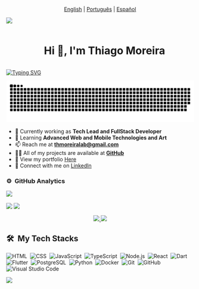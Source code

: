 
<!-- Language Selection -->
<p align="center">
  <a href="#english">English</a> |
  <a href="#portuguese">Português</a> |
  <a href="#spanish">Español</a>
</p>

<!--horizontal divider(gradiant)-->
<img src="https://user-images.githubusercontent.com/73097560/115834477-dbab4500-a447-11eb-908a-139a6edaec5c.gif">

<!--h1 without bottom border-->
<div id="user-content-toc">
  <ul align="center">
    <summary><h1 style="display: inline-block">Hi 👋, I'm Thiago Moreira</h1></summary>
  </ul>
</div>

[![Typing SVG](https://readme-typing-svg.herokuapp.com?font=Share+Tech+Mono&weight=600&size=22&duration=8000&pause=1000&color=26CD46&center=true&vCenter=true&multiline=true&random=false&width=435&lines=Blending+Art+and+Technology)](https://git.io/typing-svg)

<!--- snake -->
<div align="center">
 <picture>
  <source media="(prefers-color-scheme: dark)" srcset="https://raw.githubusercontent.com/platane/platane/output/github-contribution-grid-snake-dark.svg">
  <source media="(prefers-color-scheme: light)" srcset="https://raw.githubusercontent.com/platane/platane/output/github-contribution-grid-snake.svg">
  <img alt="github contribution grid snake animation" src="https://raw.githubusercontent.com/platane/platane/output/github-contribution-grid-snake.svg">
</picture>
</div>

<!--Intro start-->
- 🔭 Currently working as **Tech Lead and FullStack Developer**
- 🌱 Learning **Advanced Web and Mobile Technologies and Art**
- 📫 Reach me at **[thmoreiralab@gmail.com](mailto:thmoreiralab@gmail.com)**
- 👨‍💻 All of my projects are available at **[GitHub](https://github.com/AmoreiraT?tab=repositories)**
- 📝 View my portfolio [Here](./THAIGO_MOREIRA_CVPORTIFOLIOEnglish.pdf)
- 📌 Connect with me on [LinkedIn](https://www.linkedin.com/in/amoreirath/)
<!--Intro end-->

### ⚙️ &nbsp;GitHub Analytics

  ![](https://github-profile-summary-cards.vercel.app/api/cards/profile-details?username=AmoreiraT&theme=tokyonight)

  ![](https://github-profile-summary-cards.vercel.app/api/cards/stats?username=AmoreiraT&theme=tokyonight) ![](https://github-profile-summary-cards.vercel.app/api/cards/productive-time?username=AmoreiraT&theme=tokyonight)
<p align="center">
<a href="https://github.com/AmoreiraT">

  <img height="180em" src="https://github-readme-stats-eight-theta.vercel.app/api?username=AmoreiraT&show_icons=true&theme=tokyonight&include_all_commits=true&count_private=true"/>
  <img height="180em" src="https://github-readme-stats-eight-theta.vercel.app/api/top-langs/?username=AmoreiraT&layout=compact&langs_count=8&theme=tokyonight"/>
</a>
</p>

</p>
<!--- stats & Trophy (end) -->

## 🛠️ &nbsp;My Tech Stacks

  ![HTML](https://img.shields.io/badge/-HTML-0D1117?style=flat&logo=HTML5)&nbsp;
  ![CSS](https://img.shields.io/badge/-CSS-0D1117?style=flat&logo=CSS3&logoColor=1572B6)&nbsp;
  ![JavaScript](https://img.shields.io/badge/-JavaScript-0D1117?style=flat&logo=javascript)&nbsp;
  ![TypeScript](https://img.shields.io/badge/-TypeScript-0D1117?style=flat&logo=typescript)&nbsp;
  ![Node.js](https://img.shields.io/badge/-Node.js-0D1117?style=flat&logo=node.js)&nbsp;
  ![React](https://img.shields.io/badge/-React-0D1117?style=flat&logo=react)&nbsp;
  ![Dart](https://img.shields.io/badge/-Dart-0D1117?style=flat&logo=dart)&nbsp;
  ![Flutter](https://img.shields.io/badge/-Flutter-0D1117?style=flat&logo=flutter)&nbsp;
  ![PostgreSQL](https://img.shields.io/badge/-PostgreSQL-0D1117?style=flat&logo=postgresql)&nbsp;
  ![Python](https://img.shields.io/badge/-Python-0D1117?style=flat&logo=python)&nbsp;
  ![Docker](https://img.shields.io/badge/-Docker-0D1117?style=flat&logo=docker)&nbsp;
  ![Git](https://img.shields.io/badge/-Git-0D1117?style=flat&logo=git)&nbsp;
  ![GitHub](https://img.shields.io/badge/-GitHub-0D1117?style=flat&logo=github)&nbsp;
  ![Visual Studio Code](https://img.shields.io/badge/-VS%20Code-0D1117?style=flat&logo=visual-studio-code&logoColor=007ACC)&nbsp;

</div>

<!--horizontal divider(gradiant)-->
<img src="https://user-images.githubusercontent.com/73097560/115834477-dbab4500-a447-11eb-908a-139a6edaec5c.gif">
